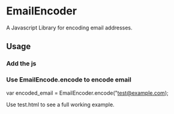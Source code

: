 # EmailEncoder

A Javascript Library for encoding email addresses.

## Usage

### Add the js

<script src="emailencoder.min.js"></script>

### Use EmailEncode.encode to encode email

var encoded_email = EmailEncoder.encode("test@example.com);


Use test.html to see a full working example.
